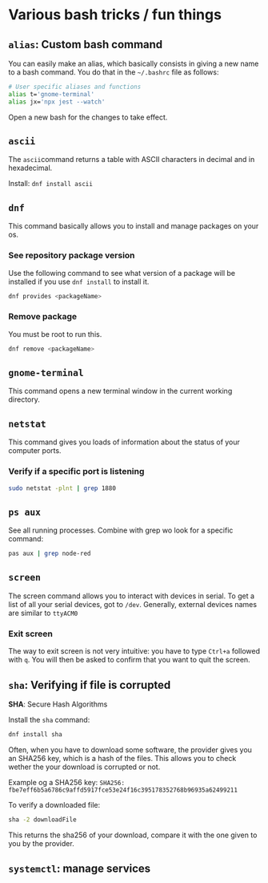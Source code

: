 # Various bash tricks / fun things

## `alias`: Custom bash command

You can easily make an alias, which basically consists in giving a new name to a bash command. You do that in the `~/.bashrc` file as follows:

```bash
# User specific aliases and functions
alias t='gnome-terminal' 
alias jx='npx jest --watch'
```

Open a new bash for the changes to take effect.

## `ascii`

The `ascii`command returns a table with ASCII characters in decimal and in hexadecimal.

Install: `dnf install ascii`

## `dnf`

This command basically allows you to install and manage packages on your os.

### See repository package version

Use the following command to see what version of a package will be installed if you use `dnf install` to install it.

```bash
dnf provides <packageName>
```

### Remove package

You must be root to run this.
```bash
dnf remove <packageName>
```

## `gnome-terminal`

This command opens a new terminal window in the current working directory.

## `netstat`

This command gives you loads of information about the status of your computer ports.

### Verify if a specific port is listening

```bash
sudo netstat -plnt | grep 1880
```

## `ps aux`

See all running processes. Combine with grep wo look for a specific command:
```bash
pas aux | grep node-red
```

## `screen`

The screen command allows you to interact with devices in serial. To get a list of all your serial devices, got to `/dev`. Generally, external devices names are similar to `ttyACM0`

### Exit screen

The way to exit screen is not very intuitive: you have to type `Ctrl+a` followed with `q`. You will then be asked to confirm that you want to quit the screen.

## `sha`: Verifying if file is corrupted

**SHA**: Secure Hash Algorithms

Install the `sha` command:
```bash
dnf install sha
```

Often, when you have to download some software, the provider gives you an SHA256 key, which is a hash of the files. This allows you to check wether the your download is corrupted or not.

Example og a SHA256 key: `SHA256: fbe7eff6b5a6786c9affd5917fce53e24f16c395178352768b96935a62499211`

To verify a downloaded file:
```bash
sha -2 downloadFile
```

This returns the sha256 of your download, compare it with the one given to you by the provider.

## `systemctl`: manage services

